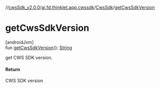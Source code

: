 //[cwsSdk_v2.0.0](../../../index.md)/[ai.fd.thinklet.app.cwssdk](../index.md)/[CwsSdk](index.md)/[getCwsSdkVersion](get-cws-sdk-version.md)

# getCwsSdkVersion

[androidJvm]\
fun [getCwsSdkVersion](get-cws-sdk-version.md)(): [String](https://kotlinlang.org/api/latest/jvm/stdlib/kotlin/-string/index.html)

get CWS SDK version.

#### Return

CWS SDK version
